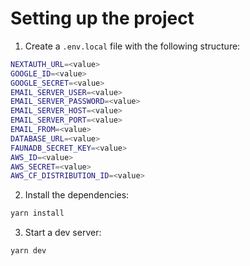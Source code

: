 # Setting up the project

1. Create a `.env.local` file with the following structure:

```sh
NEXTAUTH_URL=<value>
GOOGLE_ID=<value>
GOOGLE_SECRET=<value>
EMAIL_SERVER_USER=<value>
EMAIL_SERVER_PASSWORD=<value>
EMAIL_SERVER_HOST=<value>
EMAIL_SERVER_PORT=<value>
EMAIL_FROM=<value>
DATABASE_URL=<value>
FAUNADB_SECRET_KEY=<value>
AWS_ID=<value>
AWS_SECRET=<value>
AWS_CF_DISTRIBUTION_ID=<value>
```

2. Install the dependencies:
```sh
yarn install
```
3. Start a dev server:
```sh
yarn dev
```
